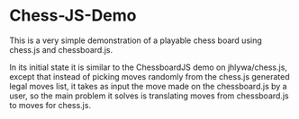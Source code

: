 Chess-JS-Demo
=============

This is a very simple demonstration of a playable chess board using chess.js and chessboard.js.  

In its initial state it is similar to the ChessboardJS demo on jhlywa/chess.js, except that instead of picking moves randomly from the chess.js generated legal moves list, it takes as input the move made on the chessboard.js by a user, so the main problem it solves is translating moves from chessboard.js to moves for chess.js.
